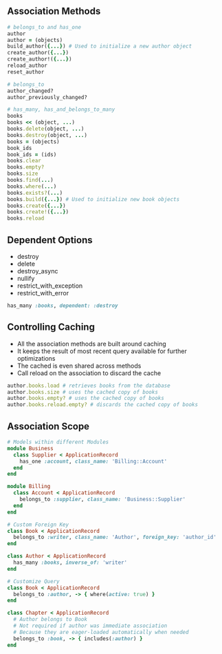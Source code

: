## Association Methods
```rb
# belongs_to and has_one
author
author = (objects)
build_author({...}) # Used to initialize a new author object
create_author({...})
create_author!({...})
reload_author
reset_author

# belongs_to
author_changed?
author_previously_changed?

# has_many, has_and_belongs_to_many
books
books << (object, ...)
books.delete(object, ...)
books.destroy(object, ...)
books = (objects)
book_ids
book_ids = (ids)
books.clear
books.empty?
books.size
books.find(...)
books.where(...)
books.exists?(...)
books.build({...}) # Used to initialize new book objects
books.create({...})
books.create!({...})
books.reload
```

## Dependent Options
- destroy
- delete
- destroy_async
- nullify
- restrict_with_exception
- restrict_with_error

```rb
has_many :books, dependent: :destroy
```

## Controlling Caching
- All the association methods are built around caching
- It keeps the result of most recent query available for further optimizations
- The cached is even shared across methods
- Call reload on the association to discard the cache

```rb
author.books.load # retrieves books from the database
author.books.size # uses the cached copy of books
author.books.empty? # uses the cached copy of books
author.books.reload.empty? # discards the cached copy of books
```

## Association Scope
```rb
# Models within different Modules
module Business
  class Supplier < ApplicationRecord
    has_one :account, class_name: 'Billing::Account'
  end
end

module Billing
  class Account < ApplicationRecord
    belongs_to :supplier, class_name: 'Business::Supplier'
  end
end

# Custom Foreign Key
class Book < ApplicationRecord
  belongs_to :writer, class_name: 'Author', foreign_key: 'author_id'
end

class Author < ApplicationRecord
  has_many :books, inverse_of: 'writer'
end

# Customize Query
class Book < ApplicationRecord
  belongs_to :author, -> { where(active: true) }
end

class Chapter < ApplicationRecord
  # Author belongs to Book
  # Not required if author was immediate association
  # Because they are eager-loaded automatically when needed
  belongs_to :book, -> { includes(:author) }
end
```
